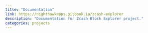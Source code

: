 ```yaml
---
title: "Documentation"
link: https://nighthawkapps.gitbook.io/zcash-explorer
description: "Documentation for Zcash Block Explorer project."
categories: projects
---
```

